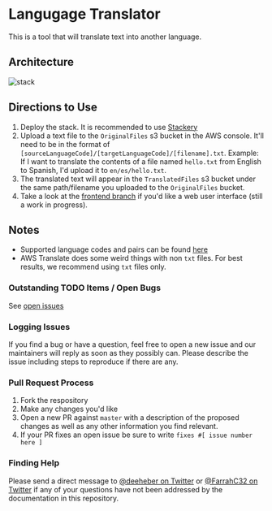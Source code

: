 # Langugage Translator

This is a tool that will translate text into another language.

## Architecture
![stack](https://user-images.githubusercontent.com/12616554/65185389-50bcca00-da1c-11e9-8d63-c9213053d91f.png)

## Directions to Use
1. Deploy the stack. It is recommended to use [Stackery](https://www.stackery.io/)
2. Upload a text file to the `OriginalFiles` s3 bucket in the AWS console. It'll need to be in the format of `[sourceLanguageCode]/[targetLanguageCode]/[filename].txt`. Example: If I want to translate the contents of a file named `hello.txt` from English to Spanish, I'd upload it to `en/es/hello.txt`.
3. The translated text will appear in the `TranslatedFiles` s3 bucket under the same path/filename you uploaded to the `OriginalFiles` bucket.
4. Take a look at the [frontend branch](https://github.com/stackery/language-translator/tree/frontend) if you'd like a web user interface (still a work in progress).

## Notes
- Supported language codes and pairs can be found [here](https://docs.aws.amazon.com/translate/latest/dg/what-is.html)
- AWS Translate does some weird things with non `txt` files. For best results, we recommend using `txt` files only.

### Outstanding TODO Items / Open Bugs
See [open issues](https://github.com/stackery/language-translator/issues)

### Logging Issues
If you find a bug or have a question, feel free to open a new issue and our maintainers will reply as soon as they possibly can. Please describe the issue including steps to reproduce if there are any.

### Pull Request Process
1. Fork the respository
2. Make any changes you'd like
3. Open a new PR against `master` with a description of the proposed changes as well as any other information you find relevant.
4. If your PR fixes an open issue be sure to write `fixes #[ issue number here ]`

### Finding Help
Please send a direct message to [@deeheber on Twitter](https://twitter.com/deeheber) or [@FarrahC32 on Twitter](https://twitter.com/FarrahC32) if any of your questions have not been addressed by the documentation in this repository.
